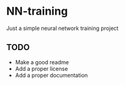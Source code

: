 # NN-training

Just a simple neural network training project

## TODO

- Make a good readme
- Add a proper license
- Add a proper documentation
